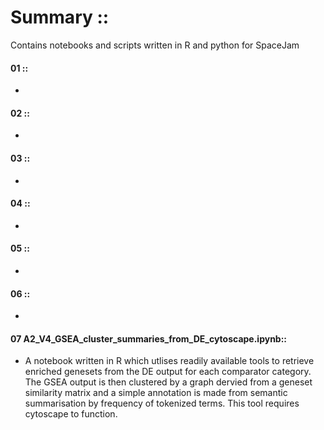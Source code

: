 # Summary ::
Contains notebooks and scripts written in R and python for SpaceJam

#### 01 ::
-

#### 02 ::
-

#### 03 ::
-

#### 04 ::
-

#### 05 ::
-

#### 06 ::
-

#### 07 A2_V4_GSEA_cluster_summaries_from_DE_cytoscape.ipynb::
- A notebook written in R which utlises readily available tools to retrieve enriched genesets from the DE output for each comparator category. The GSEA output is then clustered by a graph dervied from a geneset similarity matrix and a simple annotation is made from semantic summarisation by frequency of tokenized terms. This tool requires cytoscape to function.
